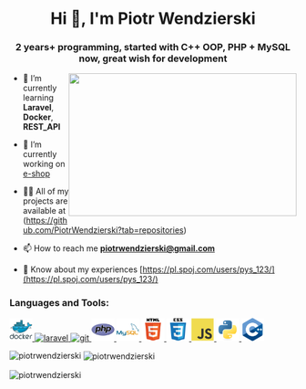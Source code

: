 <h1 align="center">Hi 👋, I'm Piotr Wendzierski</h1>
<h3 align="center">2 years+ programming, started with C++ OOP, PHP + MySQL now, great wish for development</h3>
<img align="right" width="400" height="250" src="https://cdn.dribbble.com/users/698857/screenshots/2956148/final-animation.gif">




- 🌱 I’m currently learning **Laravel**, **Docker**, **REST_API**

- 🔭 I’m currently working on [e-shop](https://github.com/PiotrWendzierski/e-shop)

- 👨‍💻 All of my projects are available at (https://github.com/PiotrWendzierski?tab=repositories)

- 📫 How to reach me **piotrwendzierski@gmail.com**

- 📄 Know about my experiences [https://pl.spoj.com/users/pys_123/](https://pl.spoj.com/users/pys_123/)




<h3 align="left">Languages and Tools:</h3>
<a href="https://www.docker.com/" target="_blank" rel="noreferrer"> <img src="https://raw.githubusercontent.com/devicons/devicon/master/icons/docker/docker-original-wordmark.svg" alt="docker" width="40" height="40"/> </a>
<a href="https://laravel.com/" target="_blank" rel="noreferrer"> <img src="https://upload.wikimedia.org/wikipedia/commons/thumb/9/9a/Laravel.svg/800px-Laravel.svg.png" alt="laravel" width="40" height="40"/> </a> 
<a href="https://git-scm.com/" target="_blank" rel="noreferrer"> <img src="https://www.vectorlogo.zone/logos/git-scm/git-scm-icon.svg" alt="git" width="40" height="40"/> </a>
<a href="https://www.php.net" target="_blank" rel="noreferrer"> <img src="https://raw.githubusercontent.com/devicons/devicon/master/icons/php/php-original.svg" alt="php" width="40" height="40"/> </a>
<a href="https://www.mysql.com/" target="_blank" rel="noreferrer"> <img src="https://raw.githubusercontent.com/devicons/devicon/master/icons/mysql/mysql-original-wordmark.svg" alt="mysql" width="40" height="40"/> </a> 
<a href="https://www.w3.org/html/" target="_blank" rel="noreferrer"> <img src="https://raw.githubusercontent.com/devicons/devicon/master/icons/html5/html5-original-wordmark.svg" alt="html5" width="40" height="40"/> </a> 
<a href="https://www.w3schools.com/css/" target="_blank" rel="noreferrer"> <img src="https://raw.githubusercontent.com/devicons/devicon/master/icons/css3/css3-original-wordmark.svg" alt="css3" width="40" height="40"/> </a> 
<a href="https://developer.mozilla.org/en-US/docs/Web/JavaScript" target="_blank" rel="noreferrer"> <img src="https://raw.githubusercontent.com/devicons/devicon/master/icons/javascript/javascript-original.svg" alt="javascript" width="40" height="40"/> </a> 
<a href="https://www.python.org" target="_blank" rel="noreferrer"> <img src="https://raw.githubusercontent.com/devicons/devicon/master/icons/python/python-original.svg" alt="python" width="40" height="40"/> </a>
<a href="https://www.w3schools.com/cpp/" target="_blank" rel="noreferrer"> <img src="https://raw.githubusercontent.com/devicons/devicon/master/icons/cplusplus/cplusplus-original.svg" alt="cplusplus" width="40" height="40"/> </a></br>


<p><img align="left" src="https://github-readme-stats.vercel.app/api/top-langs?username=piotrwendzierski&show_icons=true&locale=en&layout=compact" alt="piotrwendzierski" /></p>

<p>&nbsp;<img align="center" src="https://github-readme-stats.vercel.app/api?username=piotrwendzierski&show_icons=true&locale=en" alt="piotrwendzierski" /></p>

<p><img align="center" src="https://github-readme-streak-stats.herokuapp.com/?user=piotrwendzierski&" alt="piotrwendzierski" /></p>
